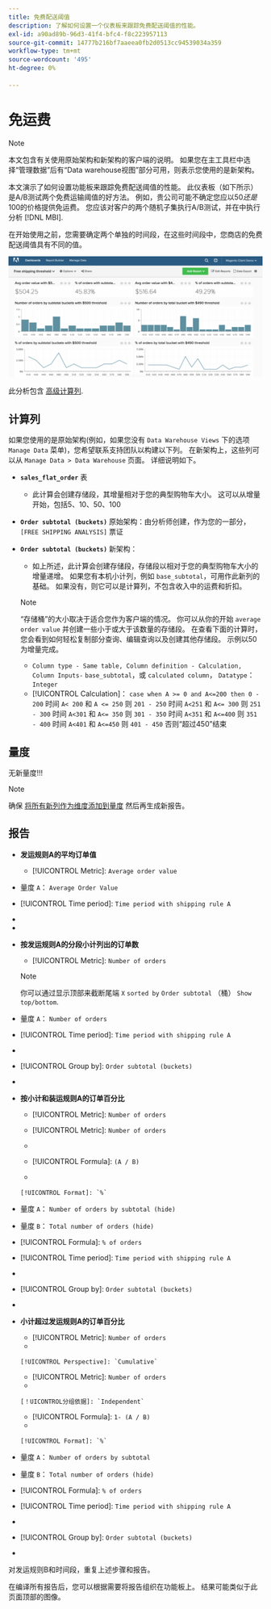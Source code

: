 ```yaml
---
title: 免费配送阈值
description: 了解如何设置一个仪表板来跟踪免费配送阈值的性能。
exl-id: a90ad89b-96d3-41f4-bfc4-f8c223957113
source-git-commit: 14777b216bf7aaeea0fb2d0513cc94539034a359
workflow-type: tm+mt
source-wordcount: '495'
ht-degree: 0%

---
```


# 免运费

>[!NOTE]
>
>本文包含有关使用原始架构和新架构的客户端的说明。 如果您在主工具栏中选择“管理数据”后有“Data warehouse视图”部分可用，则表示您使用的是新架构。

本文演示了如何设置功能板来跟踪免费配送阈值的性能。 此仪表板（如下所示）是A/B测试两个免费运输阈值的好方法。 例如，贵公司可能不确定您应以$50还是$100的价格提供免运费。 您应该对客户的两个随机子集执行A/B测试，并在中执行分析 [!DNL MBI].

在开始使用之前，您需要确定两个单独的时间段，在这些时间段中，您商店的免费配送阈值具有不同的值。

![](../../assets/free_shipping_threshold.png)

此分析包含 [高级计算列](../data-warehouse-mgr/adv-calc-columns.md).

## 计算列

如果您使用的是原始架构(例如，如果您没有 `Data Warehouse Views` 下的选项 `Manage Data` 菜单)，您希望联系支持团队以构建以下列。 在新架构上，这些列可以从 `Manage Data > Data Warehouse` 页面。 详细说明如下。

* **`sales_flat_order`** 表
   * 此计算会创建存储段，其增量相对于您的典型购物车大小。 这可以从增量开始，包括5、10、50、100

* **`Order subtotal (buckets)`** 原始架构：由分析师创建，作为您的一部分， `[FREE SHIPPING ANALYSIS]` 票证
* **`Order subtotal (buckets)`** 新架构：
   * 如上所述，此计算会创建存储段，存储段以相对于您的典型购物车大小的增量递增。 如果您有本机小计列，例如 `base_subtotal`，可用作此新列的基础。 如果没有，则它可以是计算列，不包含收入中的运费和折扣。
   >[!NOTE]
   >
   >“存储桶”的大小取决于适合您作为客户端的情况。 你可以从你的开始 `average order value` 并创建一些小于或大于该数量的存储段。 在查看下面的计算时，您会看到如何轻松复制部分查询、编辑查询以及创建其他存储段。 示例以50为增量完成。

   * `Column type - Same table, Column definition - Calculation, Column Inputs-` `base_subtotal`，或 `calculated column`， `Datatype`： `Integer`
   * [!UICONTROL Calculation]： `case when A >= 0 and A<=200 then 0 - 200`
时间 `A< 200` 和 `A <= 250` 则 `201 - 250`
时间 `A<251` 和 `A<= 300` 则 `251 - 300`
时间 `A<301` 和 `A<= 350` 则 `301 - 350`
时间 `A<351` 和 `A<=400` 则 `351 - 400`
时间 `A<401` 和 `A<=450` 则 `401 - 450`
否则“超过450”结束



## 量度

无新量度!!!

>[!NOTE]
>
>确保 [将所有新列作为维度添加到量度](../data-warehouse-mgr/manage-data-dimensions-metrics.md) 然后再生成新报告。

## 报告

* **发运规则A的平均订单值**
   * [!UICONTROL Metric]: `Average order value`

* 量度 `A`： `Average Order Value`
* [!UICONTROL Time period]: `Time period with shipping rule A`
* 
   [!UICONTROL Interval]: `None`
* 

   [!UICONTROL Chart Type]: `Scalar`

* **按发运规则A的分段小计列出的订单数**
   * [!UICONTROL Metric]: `Number of orders`

   >[!NOTE]
   >
   >你可以通过显示顶部来截断尾端 `X` `sorted by` `Order subtotal` （桶） `Show top/bottom`.

* 量度 `A`： `Number of orders`
* [!UICONTROL Time period]: `Time period with shipping rule A`
* 
   [!UICONTROL Interval]: `None`
* [!UICONTROL Group by]: `Order subtotal (buckets)`
* 

   [!UICONTROL Chart Type]: `Column`

* **按小计和装运规则A的订单百分比**
   * [!UICONTROL Metric]: `Number of orders`

   * [!UICONTROL Metric]: `Number of orders`
   * 
      [！UICONTROL分组依据]: `Independent`
   * [!UICONTROL Formula]: `(A / B)`
   * 

      [!UICONTROL Format]: `%`

* 量度 `A`： `Number of orders by subtotal (hide)`
* 量度 `B`： `Total number of orders (hide)`
* [!UICONTROL Formula]: `% of orders`
* [!UICONTROL Time period]: `Time period with shipping rule A`
* 
   [!UICONTROL Interval]: `None`
* [!UICONTROL Group by]: `Order subtotal (buckets)`
* 

   [!UICONTROL Chart Type]: `Line`

* **小计超过发运规则A的订单百分比**
   * [!UICONTROL Metric]: `Number of orders`
   * 

      [!UICONTROL Perspective]: `Cumulative`

   * [!UICONTROL Metric]: `Number of orders`
   * 

      [！UICONTROL分组依据]: `Independent`

   * [!UICONTROL Formula]: `1- (A / B)`
   * 

      [!UICONTROL Format]: `%`

* 量度 `A`： `Number of orders by subtotal`
* 量度 `B`： `Total number of orders (hide)`
* [!UICONTROL Formula]: `% of orders`
* [!UICONTROL Time period]: `Time period with shipping rule A`
* 
   [!UICONTROL Interval]: `None`
* [!UICONTROL Group by]: `Order subtotal (buckets)`
* 

   [!UICONTROL Chart Type]: `Line`


对发运规则B和时间段，重复上述步骤和报告。

在编译所有报告后，您可以根据需要将报告组织在功能板上。 结果可能类似于此页面顶部的图像。
